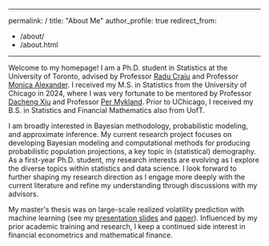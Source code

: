  ---
permalink: /
title: "About Me"
author_profile: true
redirect_from: 
  - /about/
  - /about.html
---

Welcome to my homepage! I am a Ph.D. student in Statistics at the University of Toronto, advised by Professor [Radu Craiu](https://www.utstat.utoronto.ca/craiu/) and Professor [Monica Alexander](https://www.monicaalexander.com/). I received my M.S. in Statistics from the University of Chicago in 2024, where I was very fortunate to be mentored by Professor [Dacheng Xiu](https://dachxiu.chicagobooth.edu/) and Professor [Per Mykland](https://galton.uchicago.edu/~mykland/). Prior to UChicago, I received my B.S. in Statistics and Financial Mathematics also from UofT.

I am broadly interested in Bayesian methodology, probabilistic modeling, and approximate inference. My current research project focuses on developing Bayesian modeling and computational methods for producing probabilistic population projections, a key topic in (statistical) demography. As a first-year Ph.D. student, my research interests are evolving as I explore the diverse topics within statistics and data science. I look forward to further shaping my research direction as I engage more deeply with the current literature and refine my understanding through discussions with my advisors.

My master's thesis was on large-scale realized volatility prediction with machine learning (see my [presentation slides](files/Master_Thesis_Presentation_Slides.pdf) and [paper](files/YichenJi_Master_Thesis_Unsigned.pdf)). Influenced by my prior academic training and research, I keep a continued side interest in financial econometrics and mathematical finance.
